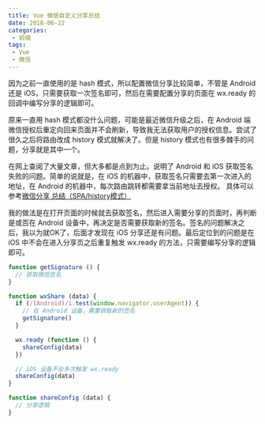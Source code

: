 ```yaml
---
title: Vue 微信自定义分享总结
date: 2018-06-22
categories:
 - 前端
tags:
 - Vue
 - 微信
---
```


因为之前一直使用的是 hash 模式，所以配置微信分享比较简单，不管是 Android 还是 iOS，只需要获取一次签名即可，然后在需要配置分享的页面在 wx.ready 的回调中编写分享的逻辑即可。

原来一直用 hash 模式都没什么问题，可能是最近微信升级之后，在 Android 端微信授权后重定向回来页面并不会刷新，导致我无法获取用户的授权信息。尝试了很久之后将路由改成 history 模式就解决了。但是 history 模式也有很多棘手的问题，分享就是其中一个。

在网上查阅了大量文章，但大多都是点到为止。说明了 Android 和 iOS 获取签名失败的问题。简单的说就是，在 iOS 的机器中，获取签名只需要去第一次进入的地址，在 Android 的机器中，每次路由跳转都需要拿当前地址去授权。 具体可以参考[微信分享 总结（SPA/history模式）](https://github.com/yongheng2016/blog/issues/78)

我的做法是在打开页面的时候就去获取签名，然后进入需要分享的页面时，再判断是或否在 Android 设备中，再决定是否需要获取新的签名。签名的问题解决之后，我以为就OK了，后面才发现在 iOS 分享还是有问题。最后定位到的问题是在 iOS 中不会在进入分享页之后重复触发 wx.ready 的方法，只需要编写分享的逻辑即可。

```javascript
function getSignature () {
  // 获取微信签名
}

function wxShare (data) {
  if (/(Android)/i.test(window.navigator.userAgent)) {
    // 在 Android 设备，需要获取新的签名
    getSignature()
  }

  wx.ready (function () {
    shareConfig(data)
  })

  // iOS 设备不会多次触发 wx.ready
  shareConfig(data)
}

function shareConfig (data) {
  // 分享逻辑
}
```
